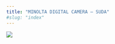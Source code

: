 ```yaml
---
title: "MINOLTA DIGITAL CAMERA – SUDA"
#slug: "index"
---
```


[![](/wp-content/PICT2277-300x225.jpg)](/wp-content/PICT2277.jpg)